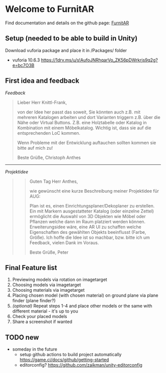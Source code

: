 # Welcome to FurnitAR

Find documentation and details on the github page: [FurnitAR](https://barokai.github.io/FurnitAR/index.html)

## Setup (needed to be able to build in Unity)

Download vuforia package and place it in /Packages/ folder

- vuforia 10.6.3
<https://1drv.ms/u/s!AufoJNRhqarVo_ZK56pDWrkrjs9q2g?e=bc7O3B>

## First idea and feedback

_Feedback_
>Lieber Herr Knittl-Frank,
>
>von der Idee her passt das soweit, Sie könnten auch z.B. mit mehreren Katalogen arbeiten und dort Varianten triggern z.B. über die Nähe oder Virtual Buttons. Z.B. eine Holztabelle oder Katalog in Kombination mit einem Möbelkatalog. Wichtig ist, dass sie auf die entsprechenden LoC kommen.
>
>Wenn Probleme mit der Entwicklung auftauchen sollten kommen sie bitte auf mich zu!
>
>Beste Grüße,
>Christoph Anthes

-----------------------------------------------------------------------
_Projektidee_
>>Guten Tag Herr Anthes,
>>
>>wie gewünscht eine kurze Beschreibung meiner Projektidee für AUG:
>>
>>Plan ist es, einen Einrichtungsplaner/Dekoplaner zu erstellen.
>>Ein mit Markern ausgestatteter Katalog (oder einzelne Zettel) ermöglicht die Auswahl von 3D Objekten wie Möbel oder Pflanzen welche dann im Raum platziert werden können.
>>Erweiterungsidee wäre, eine AR UI zu schaffen welche Eigenschaften des gewählten Objekts beeinflusst (Farbe, Größe).
​
>>Ich hoffe die Idee ist so machbar, bzw. bitte ich um Feedback, vielen Dank im Voraus.
>>
>>Beste Grüße,
>>Peter

## Final Feature list

1) Previewing models via rotation on imagetarget
1) Choosing models via imagetarget
1) Choosing materials via imagetarget
1) Placing chosen model (with chosen material) on ground plane via plane finder (plane finder?)
1) _(optional)_ Repeat steps 1-4 and place other models or the same with different material - it's up to you
1) Check your placed models
1) Share a screenshot if wanted

## TODO new

- someday in the future
  - setup github actions to build project automatically <https://game.ci/docs/github/getting-started>
  - editorconfig? <https://github.com/zaikman/unity-editorconfig>
